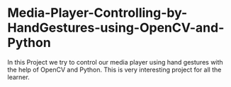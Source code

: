 # Media-Player-Controlling-by-HandGestures-using-OpenCV-and-Python
In this Project we try to control our media player using hand gestures with the help of OpenCV and Python. This is very interesting project for all the learner. 

